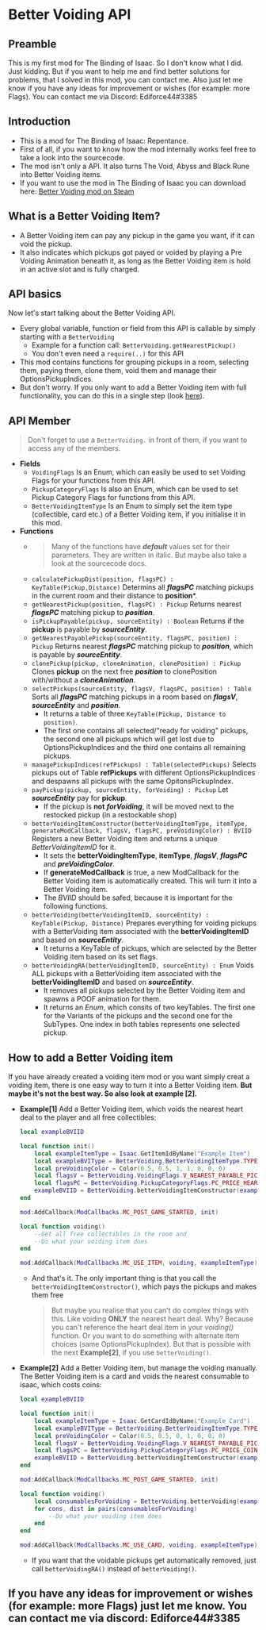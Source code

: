 # Better Voiding API

## Preamble

This is my first mod for The Binding of Isaac. So I don't know what I did. Just kidding. But if you want to help me and find better solutions for problems, that I solved in this mod, you can contact me.
Also just let me know if you have any ideas for improvement or wishes (for example: more Flags).
You can contact me via Discord: Ediforce44#3385

## Introduction

- This is a mod for The Binding of Isaac: Repentance.
- First of all, if you want to know how the mod internally works feel free to take a look into the sourcecode.
- The mod isn't only a API. It also turns The Void, Abyss and Black Rune into Better Voiding items.
- If you want to use the mod in The Binding of Isaac you can download here: [Better Voiding mod on Steam](https://steamcommunity.com/sharedfiles/filedetails/?id=2622094959)

## What is a Better Voiding Item?

- A Better Voiding item can pay any pickup in the game you want, if it can void the pickup.
- It also indicates which pickups got payed or voided by playing a Pre Voiding Animation beneath it, as long as the Better Voiding item is hold in an active slot and is fully charged.

## API basics

Now let's start talking about the Better Voiding API.
- Every global variable, function or field from this API is callable by simply starting with a `BetterVoiding`
    - Example for a function call: `BetterVoiding.getNearestPickup()`
    - You don't even need a `require(..)` for this API
- This mod contains functions for grouping pickups in a room, selecting them, paying them, clone them, void them and manage their OptionsPickupIndices.
- But don't worry. If you only want to add a Better Voiding item with full functionality, you can do this in a single step (look [here](#how-to-add-a-better-voiding-item)).

## API Member

> Don't forget to use a `BetterVoiding.` in front of them, if you want to access any of the members.
- **Fields**
   - `VoidingFlags` Is an Enum, which can easily be used to set Voiding Flags for your functions from this API.
   - `PickupCategoryFlags` Is also an Enum, which can be used to set Pickup Category Flags for functions from this API.
   - `BetterVoidingItemType` Is an Enum to simply set the item type (collectible, card etc.) of a Better Voiding item, if you initialise it in this mod.
- **Functions**
  - > Many of the functions have ***default*** values set for their parameters. They are written in italic. But maybe also take a look at the sourcecode docs.
  - `calculatePickupDist(position, flagsPC) : KeyTable(Pickup,Distance)` Determins all ***flagsPC*** matching pickups in the current room and their distance to **position***.
  - `getNearestPickup(position, flagsPC) : Pickup` Returns nearest ***flagsPC*** matching pickup to ***position***.
  - `isPickupPayable(pickup, sourceEntity) : Boolean` Returns if the **pickup** is payable by ***sourceEntity***.
  - `getNearestPayablePickup(sourceEntity, flagsPC, position) : Pickup` Returns nearest ***flagsPC*** matching pickup to ***position***, which is payable by ***sourceEntity***.
  - `clonePickup(pickup, cloneAnimation, clonePosition) : Pickup` Clones **pickup** on the next free ***position*** to clonePosition with/without a ***cloneAnimation***.
  - `selectPickups(sourceEntity, flagsV, flagsPC, position) : Table` Sorts all ***flagsPC*** matching pickups in a room based on ***flagsV***, ***sourceEntity*** and ***position***. 
    - It returns a table of three `KeyTable(Pickup, Distance to position)`.
    - The first one contains all selected/"ready for voiding" pickups, the second one all pickups which will get lost due to OptionsPickupIndices and the third one contains all remaining pickups.
  - `managePickupIndices(refPickups) : Table(selectedPickups)` Selects pickups out of Table **refPickups** with different OptionsPickupIndices and despawns all pickups with the same OpitonsPickupIndex.
  - `payPickup(pickup, sourceEntity, forVoiding) : Pickup` Let ***sourceEntity*** pay for **pickup**.
    - If the pickup is **not** ***forVoiding***, it will be moved next to the restocked pickup (in a restockable shop)
  - `betterVoidingItemConstructor(betterVoidingItemType, itemType, generateModCallback, flagsV, flagsPC, preVoidingColor) : BVIID` Registers a new Better Voiding item and returns a unique *BetterVoidingItemID* for it.
    - It sets the **betterVoidingItemType**, **itemType**, ***flagsV***, ***flagsPC*** and ***preVoidingColor***.
    - If **generateModCallback** is true, a new ModCallback for the Better Voiding item is automatically created. This will turn it into a Better Voiding item.
    - The *BVIID* should be safed, because it is important for the following functions.
  - `betterVoiding(betterVoidingItemID, sourceEntity) : KeyTable(Pickup, Distance)` Prepares everything for voiding pickups with a BetterVoiding item associated with the **betterVoidingItemID** and based on ***sourceEntity***.
    - It returns a KeyTable of pickups, which are selected by the Better Voiding item based on its set flags.
  - `betterVoidingRA(betterVoidingItemID, sourceEntity) : Enum` Voids ALL pickups with a BetterVoiding item associated with the **betterVoidingItemID** and based on ***sourceEntity***.
    - It removes all pickups selected by the Better Voiding item and spawns a POOF animation for them.
    - It returns an *Enum*, which consits of two keyTables. The first one for the Variants of the pickups and the second one for the SubTypes. One index in both tables represents one selected pickup.

## How to add a Better Voiding item

If you have already created a voiding item mod or you want simply creat a voiding item, there is one easy way to turn it into a Better Voiding item. **But maybe it's not the best way. So also look at example [2].**
- **Example[1]** Add a Better Voiding item, which voids the nearest heart deal to the player and all free collectibles:
    ```lua
    local exampleBVIID
    
    local function init()
        local exampleItemType = Isaac.GetItemIdByName("Example Item")
        local exampleBVIType = BetterVoiding.BetterVoidingItemType.TYPE_COLLECTIBLE
        local preVoidingColor = Color(0.5, 0.5, 1, 1, 0, 0, 0)
        local flagsV = BetterVoiding.VoidingFlags.V_NEAREST_PAYABLE_PICKUP | BetterVoiding.VoidingFlags.V_ALL_FREE_PICKUPS
        local flagsPC = BetterVoiding.PickupCategoryFlags.PC_PRICE_HEARTS | BetterVoiding.PickupCategoryFlags.PC_TYPE_COLLECTIBLE
        exampleBVIID = BetterVoiding.betterVoidingItemConstructor(exampleBVIType, exampleItemType, true, flagsV, flagsPC, preVoidingColor)
    end
    
    mod:AddCallback(ModCallbacks.MC_POST_GAME_STARTED, init)

    local function voiding()
        --Get all free collectibles in the room and
        --Do what your voiding item does
    end

    mod:AddCallback(ModCallbacks.MC_USE_ITEM, voiding, exampleItemType)
    ```

     - And that's it. The only important thing is that you call the `betterVoidingItemConstructor()`, which pays the pickups and makes them free
        > But maybe you realise that you can't do complex things with this. Like voiding **ONLY** the nearest heart deal. Why? Because you can't reference the heart deal item in your *voiding()* function. Or you want to do something with alternate item choices (same OptionsPickupIndex). But that is possible with the next **Example[2]**, if you use `betterVoiding()`.

- **Example[2]** Add a Better Voiding item, but manage the voiding manually. The Better Voiding item is a card and voids the nearest consumable to isaac, which costs coins:

    ```lua
    local exampleBVIID
    
    local function init()
        local exampleItemType = Isaac.GetCardIdByName("Example Card")
        local exampleBVIType = BetterVoiding.BetterVoidingItemType.TYPE_CARD
        local preVoidingColor = Color(0.5, 0.5, 0, 1, 0, 0, 0)
        local flagsV = BetterVoiding.VoidingFlags.V_NEAREST_PAYABLE_PICKUP
        local flagsPC = BetterVoiding.PickupCategoryFlags.PC_PRICE_COINS | BetterVoiding.PickupCategoryFlags.PC_TYPE_CONSUMABLE
        exampleBVIID = BetterVoiding.betterVoidingItemConstructor(exampleBVIType, exampleItemType, true, flagsV, flagsPC, preVoidingColor)
    end
    
    mod:AddCallback(ModCallbacks.MC_POST_GAME_STARTED, init)

    local function voiding()
        local consumablesForVoiding = BetterVoiding.betterVoiding(exampleBVIID)
        for cons, dist in pairs(consumablesForVoiding)
            --Do what your voiding item does
        end
    end

    mod:AddCallback(ModCallbacks.MC_USE_CARD, voiding, exampleItemType)
    ```

    - If you want that the voidable pickups get automatically removed, just call `betterVoidingRA()` instead of `betterVoiding()`.

## If you have any ideas for improvement or wishes (for example: more Flags) just let me know. You can contact me via discord: Ediforce44#3385

